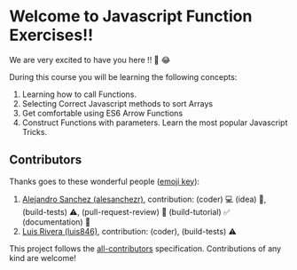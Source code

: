 # Welcome to Javascript Function Exercises!!

We are very excited to have you here !! 🎉 😂

During this course you will be learning the following concepts:

1. Learning how to call Functions.
2. Selecting Correct Javascript methods to sort Arrays
3. Get comfortable using ES6 Arrow Functions
4. Construct Functions with parameters.
Learn the most popular Javascript Tricks.

## Contributors

Thanks goes to these wonderful people ([emoji key](https://github.com/kentcdodds/all-contributors#emoji-key)):

1. [Alejandro Sanchez (alesanchezr)](https://github.com/alesanchezr), contribution: (coder) :computer: (idea) 🤔, (build-tests) :warning:, (pull-request-review) :eyes: (build-tutorial) :white_check_mark: (documentation) :book:
1. [Luis Rivera (luis846)](https://github.com/Luis846), contribution: (coder), (build-tests) :warning:

This project follows the
[all-contributors](https://github.com/kentcdodds/all-contributors)
specification. Contributions of any kind are welcome!